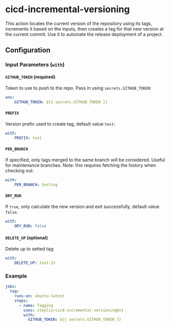 # cicd-incremental-versioning

This action locates the current version of the repository using its tags, increments it based on the inputs, then creates a tag for that new version at the current commit. Use it to automate the release deployment of a project.

## Configuration

### Input Parameters (`with`)

#### `GITHUB_TOKEN` (required)

Token to use to push to the repo. Pass in using `secrets.GITHUB_TOKEN`:

``` yaml
env:
    GITHUB_TOKEN: ${{ secrets.GITHUB_TOKEN }}
```

#### `PREFIX`

Version prefix used to create tag, default value `test`:

``` yaml
with:
    PREFIX: test
```

#### `PER_BRANCH`

If specified, only tags merged to the same branch will be considered. Useful for maintenance branches. Note: this requires fetching the history when checking out:

``` yaml
with:
    PER_BRANCH: testing
```

#### `DRY_RUN`

If `true`, only calculate the new version and exit successfully, default value `false`.

``` yaml
with:
    DRY_RUN: false
```

#### `DELETE_UP` (optional)

Delete up to setted tag:

``` yaml
with:
    DELETE_UP: test-23
```

### Example

``` yaml
jobs:
  tag:
    runs-on: ubuntu-latest
    steps:
      - name: Tagging
        uses: steplix/cicd-incremental-versioning@v1
        with:
          GITHUB_TOKEN: ${{ secrets.GITHUB_TOKEN }}
```
